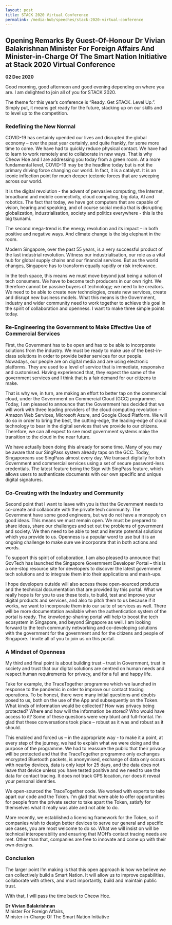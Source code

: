 ```yaml
---
layout: post
title: STACK 2020 Virtual Conference
permalink: /media-hub/speeches/stack-2020-virtual-conference
---
```

## Opening Remarks By Guest-Of-Honour Dr Vivian Balakrishnan Minister For Foreign Affairs And Minister-in-Charge Of The Smart Nation Initiative at Stack 2020 Virtual Conference

**02 Dec 2020**

Good morning, good afternoon and good evening depending on where you are. I am delighted to join all of you for STACK 2020.  
  
The theme for this year’s conference is “Ready. Get STACK. Level Up.”. Simply put, it means get ready for the future, stacking up on our skills and to level up to the competition.  
  
### Redefining the New Normal

COVID-19 has certainly upended our lives and disrupted the global economy – over the past year certainly, and quite frankly, for some more time to come. We have had to quickly reduce physical contact. We have had to learn to work remotely and to collaborate in new ways. That is why Cheow Hoe and I are addressing you today from a green room. At a more fundamental level, COVID-19 may be the headline today but is not the primary driving force changing our world. In fact, it is a catalyst. It is an iconic inflection point for much deeper tectonic forces that are sweeping across our world.  
  
It is the digital revolution - the advent of pervasive computing, the Internet, broadband and mobile connectivity, cloud computing, big data, AI and robotics. The fact that today, we have got computers that are capable of vision, hearing and speaking, and of course social media that is disrupting globalization, industrialisation, society and politics everywhere - this is the big tsunami.  
  
The second mega-trend is the energy revolution and its impact – in both positive and negative ways. And climate change is the big elephant in the room.  
  
Modern Singapore, over the past 55 years, is a very successful product of the last industrial revolution. Witness our industrialisation, our role as a vital hub for global supply chains and our financial services. But as the world changes, Singapore has to transform equally rapidly or risk irrelevance.  
  
In the tech space, this means we must move beyond just being a nation of tech consumers. We have to become tech producers in our own right. We therefore cannot be passive buyers of technology; we need to be creators. We need to be able to create new technologies, create new services, create and disrupt new business models. What this means is the Government, industry and wider community need to work together to achieve this goal in the spirit of collaboration and openness. I want to make three simple points today.  
  
### Re-Engineering the Government to Make Effective Use of Commercial Services  
  
First, the Government has to be open and has to be able to incorporate solutions from the industry. We must be ready to make use of the best-in-class solutions in order to provide better services for our people. Nowadays, our people are on digital media and are using electronic platforms. They are used to a level of service that is immediate, responsive and customised. Having experienced that, they expect the same of the government services and I think that is a fair demand for our citizens to make.  
  
That is why we, in turn, are making an effort to better tap on the commercial cloud, under the Government on Commercial Cloud (GCC) programme. Today, I am pleased to announce that the Government has decided that we will work with three leading providers of the cloud computing revolution – Amazon Web Services, Microsoft Azure, and Google Cloud Platform. We will do so in order to bring the best, the cutting-edge, the leading-edge of cloud technology to bear in the digital services that we provide to our citizens. Therefore, we can all expect to see most government systems make the transition to the cloud in the near future.  
  
We have actually been doing this already for some time. Many of you may be aware that our SingPass system already taps on the GCC. Today, Singaporeans use SingPass almost every day. We transact digitally for both Government and commercial services using a set of secure password-less credentials. The latest feature being the Sign with SingPass feature, which allows users to authenticate documents with our own specific and unique digital signatures.  
  
### Co-Creating with the Industry and Community  
  
Second point that I want to leave with you is that the Government needs to co-create and collaborate with the private tech community. The Government have some good engineers, but we do not have a monopoly on good ideas. This means we must remain open. We must be prepared to share ideas, share our challenges and set out the problems of government and society. We then need to be able to test and iterate potential solutions which you provide to us. Openness is a popular word to use but it is an ongoing challenge to make sure we incorporate that in both actions and words.  
  
To support this spirit of collaboration, I am also pleased to announce that GovTech has launched the Singapore Government Developer Portal – this is a one-stop resource site for developers to discover the latest government tech solutions and to integrate them into their applications and mash-ups.  
  
I hope developers outside will also access these open-sourced products and the technical documentation that are provided by this portal. What we really hope is for you to use these tools, to build, test and improve your digital products and services, and also to pitch them to us because if it works, we want to incorporate them into our suite of services as well. There will be more documentation available when the authentication system of the portal is ready. The knowledge-sharing portal will help to boost the tech ecosystem in Singapore, and beyond Singapore as well. I am looking forward to the tech community networking and co-developing solutions with the government for the government and for the citizens and people of Singapore. I invite all of you to join us on this portal.  
  
### A Mindset of Openness  
  
My third and final point is about building trust – trust in Government, trust in society and trust that our digital solutions are centred on human needs and respect human requirements for privacy, and for a full and happy life.  
  
Take for example, the TraceTogether programme which we launched in response to the pandemic in order to improve our contact tracing operations. To be honest, there were many initial questions and doubts posed to us, both on the use of the App and subsequently on the Token. What kinds of information would be collected? How was privacy being protected? Where and how will the information be stored? Who would have access to it? Some of these questions were very blunt and full-frontal. I’m glad that these conversations took place – robust as it was and robust as it should.  
  
This enabled and forced us – in the appropriate way - to make it a point, at every step of the journey, we had to explain what we were doing and the purpose of the programme. We had to reassure the public that their privacy will be protected and that the TraceTogether programme only exchanges encrypted Bluetooth packets, is anonymised, exchange of data only occurs with nearby devices, data is only kept for 25 days, and the data does not leave that device unless you have tested positive and we need to use the data for contact tracing. It does not track GPS location, nor does it reveal your personal identities.  
  
We open-sourced the TraceTogether code. We worked with experts to take apart our code and the Token. I’m glad that were able to offer opportunities for people from the private sector to take apart the Token, satisfy for themselves what it really was able and not able to do.  
  
More recently, we established a licensing framework for the Token, so if companies wish to design better devices to serve our general and specific use cases, you are most welcome to do so. What we will insist on will be technical interoperability and ensuring that MOH’s contact tracing needs are met. Other than that, companies are free to innovate and come up with their own designs.  
  
### Conclusion  
  
The larger point I’m making is that this open approach is how we believe we can collectively build a Smart Nation. It will allow us to improve capabilities, collaborate with others, and most importantly, build and maintain public trust.  
  
With that, I will pass the time back to Cheow Hoe.

**Dr Vivian Balakrishnan** <br>
Minister For Foreign Affairs, <br>
Minister-in-Charge Of The Smart Nation Initiative